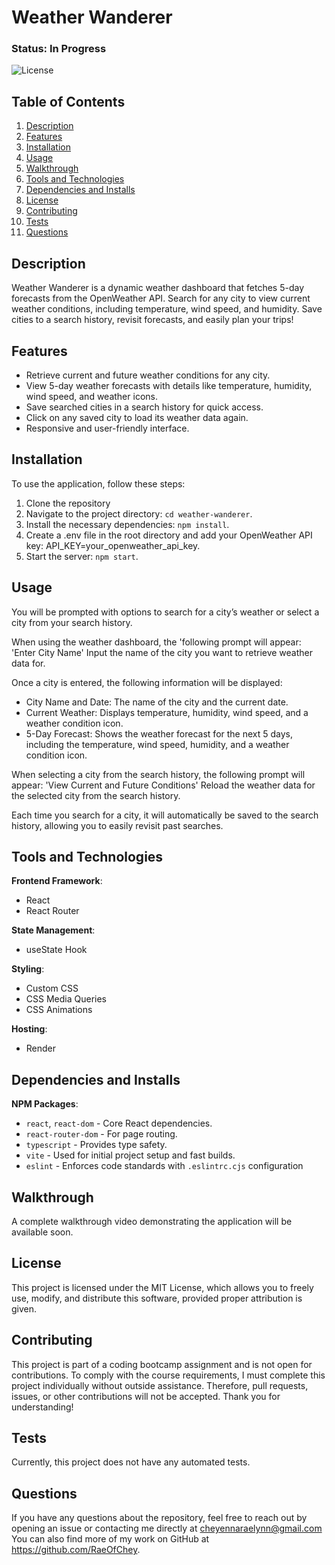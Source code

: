 # Weather Wanderer

### Status: In Progress

![License](https://img.shields.io/badge/license-MIT-brightgreen.svg)

## Table of Contents
1. [Description](#description)
2. [Features](#features)
3. [Installation](#installation)
4. [Usage](#usage)
5. [Walkthrough](#walkthrough)
6. [Tools and Technologies](#tools-and-technologies)
7. [Dependencies and Installs](#dependencies-and-installs)
8. [License](#license)
9. [Contributing](#contributing)
10. [Tests](#tests)
11. [Questions](#questions)

## Description
Weather Wanderer is a dynamic weather dashboard that fetches 5-day forecasts from the OpenWeather API. Search for any city to view current weather conditions, including temperature, wind speed, and humidity. Save cities to a search history, revisit forecasts, and easily plan your trips!

## Features
- Retrieve current and future weather conditions for any city.
- View 5-day weather forecasts with details like temperature, humidity, wind speed, and weather icons.
- Save searched cities in a search history for quick access.
- Click on any saved city to load its weather data again.
- Responsive and user-friendly interface.

## Installation
To use the application, follow these steps:

1. Clone the repository
2. Navigate to the project directory: `cd weather-wanderer`.
3. Install the necessary dependencies: `npm install`.
4. Create a .env file in the root directory and add your OpenWeather API key: API_KEY=your_openweather_api_key.
5. Start the server: `npm start`.

## Usage
You will be prompted with options to search for a city’s weather or select a city from your search history.

When using the weather dashboard, the 'following prompt will appear: 'Enter City Name'
Input the name of the city you want to retrieve weather data for.

Once a city is entered, the following information will be displayed:
- City Name and Date: The name of the city and the current date.
- Current Weather: Displays temperature, humidity, wind speed, and a weather condition icon.
- 5-Day Forecast: Shows the weather forecast for the next 5 days, including the temperature, wind speed, humidity, and a weather condition icon.
  
When selecting a city from the search history, the following prompt will appear: 'View Current and Future Conditions'
Reload the weather data for the selected city from the search history.

Each time you search for a city, it will automatically be saved to the search history, allowing you to easily revisit past searches.

## Tools and Technologies
**Frontend Framework**:
- React
- React Router

**State Management**:
- useState Hook

**Styling**:
  - Custom CSS
  - CSS Media Queries
  - CSS Animations

**Hosting**:
- Render

## Dependencies and Installs

**NPM Packages**:
  - `react`, `react-dom` - Core React dependencies.
  - `react-router-dom` - For page routing.
  - `typescript` - Provides type safety.
  - `vite` - Used for initial project setup and fast builds.
  - `eslint` - Enforces code standards with `.eslintrc.cjs` configuration

## Walkthrough
A complete walkthrough video demonstrating the application will be available soon.

## License
This project is licensed under the MIT License, which allows you to freely use, modify, and distribute this software, provided proper attribution is given.

## Contributing
This project is part of a coding bootcamp assignment and is not open for contributions. To comply with the course requirements, I must complete this project individually without outside assistance. Therefore, pull requests, issues, or other contributions will not be accepted. Thank you for understanding!

## Tests
Currently, this project does not have any automated tests.

## Questions
If you have any questions about the repository, feel free to reach out by opening an issue or contacting me directly at cheyennaraelynn@gmail.com You can also find more of my work on GitHub at https://github.com/RaeOfChey.
